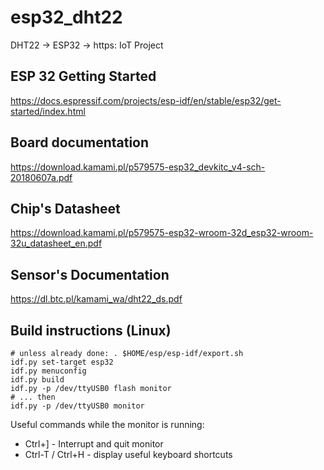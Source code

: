 # esp32_dht22
DHT22 -> ESP32 -> https: IoT Project


## ESP 32 Getting Started

https://docs.espressif.com/projects/esp-idf/en/stable/esp32/get-started/index.html

## Board documentation

https://download.kamami.pl/p579575-esp32_devkitc_v4-sch-20180607a.pdf

## Chip's Datasheet

https://download.kamami.pl/p579575-esp32-wroom-32d_esp32-wroom-32u_datasheet_en.pdf

## Sensor's Documentation

https://dl.btc.pl/kamami_wa/dht22_ds.pdf

## Build instructions (Linux)

```
# unless already done: . $HOME/esp/esp-idf/export.sh
idf.py set-target esp32
idf.py menuconfig
idf.py build
idf.py -p /dev/ttyUSB0 flash monitor
# ... then
idf.py -p /dev/ttyUSB0 monitor
```
Useful commands while the monitor is running:
* Ctrl+] - Interrupt and quit monitor
* Ctrl-T / Ctrl+H - display useful keyboard shortcuts

